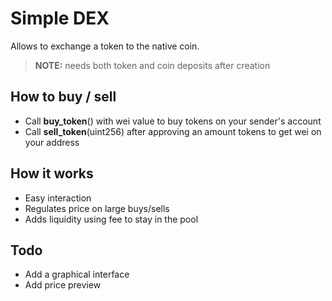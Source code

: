 # Simple DEX
Allows to exchange a token to the native coin. 

> **NOTE:** needs both token and coin deposits after creation

## How to buy / sell
 - Call **buy_token**() with wei value to buy tokens on your sender's account
 - Call **sell_token**(uint256) after approving an amount tokens to get wei on your address 

## How it works
 - Easy interaction 
 - Regulates price on large buys/sells
 - Adds liquidity using fee to stay in the pool

## Todo
 - Add a graphical interface
 - Add price preview


